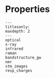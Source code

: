 # Properties

```{toctree}
---
titlesonly:
maxdepth: 2
---
optical
x-ray
infrared
raman
bandstructure_gw
nmr
stm_images
resp_charges
```
